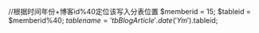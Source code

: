 //根据时间年份+博客id%40定位该写入分表位置
$memberid = 15;
$tableid = $memberid%40;
$tablename = ' tbBlogArticle'.date('Ym').$tableid;
